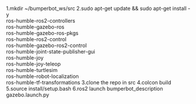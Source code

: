 1.mkdir ~/bumperbot_ws/src
2.sudo apt-get update && sudo apt-get install -y \
     ros-humble-ros2-controllers \
     ros-humble-gazebo-ros \
     ros-humble-gazebo-ros-pkgs \
     ros-humble-ros2-control \
     ros-humble-gazebo-ros2-control \
     ros-humble-joint-state-publisher-gui \
     ros-humble-joy \
     ros-humble-joy-teleop \
     ros-humble-turtlesim \
     ros-humble-robot-localization \
     ros-humble-tf-transformations
3.clone the repo in src
4.colcon build
5.source install/setup.bash
6.ros2 launch bumperbot_description gazebo.launch.py
